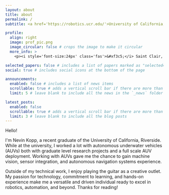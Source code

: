 ```yaml
---
layout: about
title: about
permalink: /
subtitle: <a href='https://robotics.ucr.edu/'>University of California, Riverside</a>. M.S Robotics, B.S Electrical Engineering

profile:
  align: right
  image: prof_pic.png
  image_circular: false # crops the image to make it circular
  more_info: >
    <p><i style='font-size:24px' class='fas'>&#xf3c5;</i> Saint Clair, MI</p>

selected_papers: false # includes a list of papers marked as "selected={true}"
social: true # includes social icons at the bottom of the page

announcements:
  enabled: false # includes a list of news items
  scrollable: true # adds a vertical scroll bar if there are more than 3 news items
  limit: 5 # leave blank to include all the news in the `_news` folder

latest_posts:
  enabled: false
  scrollable: true # adds a vertical scroll bar if there are more than 3 new posts items
  limit: 3 # leave blank to include all the blog posts
---
```


Hello!

I'm Nevin Kopp, a recent graduate of the University of California, Riverside. While at the university, I worked a lot with autonomous underwater vehicles (AUVs) both with graduate level research projects and a full scale AUV deployment. Working with AUVs gave me the chance to gain machine vision, sensor integration, and autonomous navigation systems experience.

Outside of my technical work, I enjoy playing the guitar as a creative outlet. My passion for technology, commitment to learning, and hands-on experience make me a versatile and driven individual ready to excel in robotics, automation, and beyond. Thanks for reading!